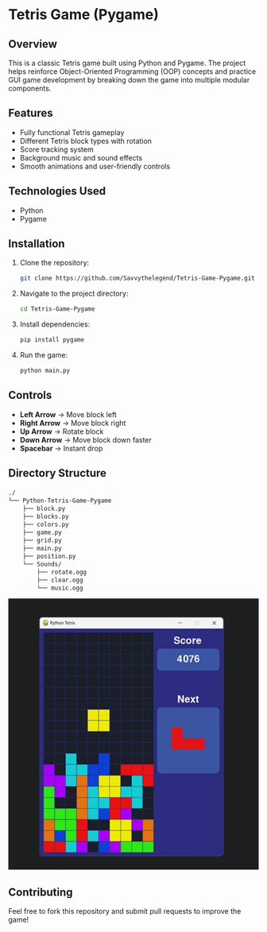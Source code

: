 # Tetris Game (Pygame)

## Overview
This is a classic Tetris game built using Python and Pygame. The project helps reinforce Object-Oriented Programming (OOP) concepts and practice GUI game development by breaking down the game into multiple modular components.

## Features
- Fully functional Tetris gameplay
- Different Tetris block types with rotation
- Score tracking system
- Background music and sound effects
- Smooth animations and user-friendly controls

## Technologies Used
- Python
- Pygame

## Installation
1. Clone the repository:
   ```bash
   git clone https://github.com/Savvythelegend/Tetris-Game-Pygame.git
   ```
2. Navigate to the project directory:
   ```bash
   cd Tetris-Game-Pygame
   ```
3. Install dependencies:
   ```bash
   pip install pygame
   ```
4. Run the game:
   ```bash
   python main.py
   ```

## Controls
- **Left Arrow**  → Move block left
- **Right Arrow** → Move block right
- **Up Arrow**    → Rotate block
- **Down Arrow**  → Move block down faster
- **Spacebar**    → Instant drop

## Directory Structure
```
./
└── Python-Tetris-Game-Pygame
    ├── block.py
    ├── blocks.py
    ├── colors.py
    ├── game.py
    ├── grid.py
    ├── main.py
    ├── position.py
    └── Sounds/
        ├── rotate.ogg
        ├── clear.ogg
        └── music.ogg
```

![Preview](./preview.png)

## Contributing
Feel free to fork this repository and submit pull requests to improve the game!




